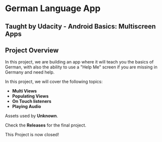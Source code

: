# German Language App
## Taught by **Udacity - Android Basics: Multiscreen Apps**

## Project Overview 
In this project, we are building an app where it will teach you the basics of German, with also the ability to use a "Help Me" screen if you are missing in Germany and need help.

In this project, we will cover the following topics:
- **Multi Views**
- **Populating Views**
- **On Touch listeners**
- **Playing Audio**

Assets used by **Unknown**.

Check the **Releases** for the final project.

This Project is now closed!
